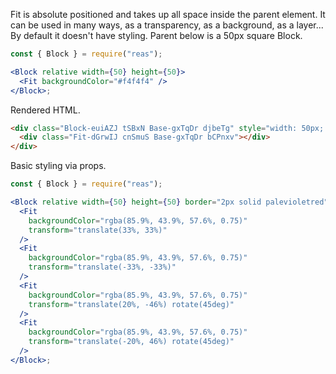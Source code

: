 <!-- Description -->

Fit is absolute positioned and takes up all space inside the parent element.
It can be used in many ways, as a transparency, as a background, as a layer...
By default it doesn't have styling.
Parent below is a 50px square Block.

<!-- Minimal JSX to showcase component -->

```jsx
const { Block } = require("reas");

<Block relative width={50} height={50}>
  <Fit backgroundColor="#f4f4f4" />
</Block>;
```

Rendered HTML.

```html
<div class="Block-euiAZJ tSBxN Base-gxTqDr djbeTg" style="width: 50px; height: 50px;">
  <div class="Fit-dGrwIJ cnSmuS Base-gxTqDr bCPnxv"></div>
</div>
```

Basic styling via props.

<!-- while(not done) { Prop explanation, examples } -->

```jsx
const { Block } = require("reas");

<Block relative width={50} height={50} border="2px solid palevioletred">
  <Fit
    backgroundColor="rgba(85.9%, 43.9%, 57.6%, 0.75)"
    transform="translate(33%, 33%)"
  />
  <Fit
    backgroundColor="rgba(85.9%, 43.9%, 57.6%, 0.75)"
    transform="translate(-33%, -33%)"
  />
  <Fit
    backgroundColor="rgba(85.9%, 43.9%, 57.6%, 0.75)"
    transform="translate(20%, -46%) rotate(45deg)"
  />
  <Fit
    backgroundColor="rgba(85.9%, 43.9%, 57.6%, 0.75)"
    transform="translate(-20%, 46%) rotate(45deg)"
  />
</Block>;
```

<!-- Cool styling example -->
